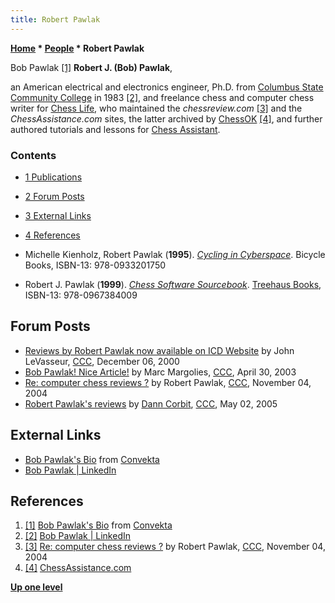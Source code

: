 ```yaml
---
title: Robert Pawlak
---
```

**[Home](Home "Home") \* [People](People "People") \* Robert Pawlak**



 [](http://chessok.com/files/bobpawlak/AuthorBios/BobPawlak.html) Bob Pawlak <a id="cite-note-1" href="#cite-ref-1">[1]</a> 
**Robert J. (Bob) Pawlak**,  

an American electrical and electronics engineer, Ph.D. from [Columbus State Community College](https://en.wikipedia.org/wiki/Columbus_State_Community_College) in 1983 <a id="cite-note-2" href="#cite-ref-2">[2]</a>, and freelance chess and computer chess writer for [Chess Life](https://en.wikipedia.org/wiki/Chess_Life), who maintained the *chessreview.com* <a id="cite-note-3" href="#cite-ref-3">[3]</a> and the *ChessAssistance.com* sites, the latter archived by [ChessOK](ChessOK "ChessOK") <a id="cite-note-4" href="#cite-ref-4">[4]</a>, and further authored tutorials and lessons for [Chess Assistant](Chess_Assistant "Chess Assistant"). 



### Contents


* [1 Publications](#publications)
* [2 Forum Posts](#forum-posts)
* [3 External Links](#external-links)
* [4 References](#references)






* Michelle Kienholz, Robert Pawlak (**1995**). *[Cycling in Cyberspace](http://www.amazon.com/Cycling-Cyberspace-Bicycle-Related-Information-Services/dp/0933201753)*. Bicycle Books, ISBN-13: 978-0933201750
* Robert J. Pawlak (**1999**). *[Chess Software Sourcebook](http://www.amazon.com/Chess-Software-Sourcebook-Robert-Pawlak/dp/0967384001)*. [Treehaus Books](http://www.treehaus1.com/), ISBN-13: 978-0967384009


## Forum Posts


* [Reviews by Robert Pawlak now available on ICD Website](https://www.stmintz.com/ccc/index.php?id=143353) by John LeVasseur, [CCC](CCC "CCC"), December 06, 2000
* [Bob Pawlak! Nice Article!](https://www.stmintz.com/ccc/index.php?id=295052) by Marc Margolies, [CCC](CCC "CCC"), April 30, 2003
* [Re: computer chess reviews ?](https://www.stmintz.com/ccc/index.php?id=394492) by Robert Pawlak, [CCC](CCC "CCC"), November 04, 2004
* [Robert Pawlak's reviews](https://www.stmintz.com/ccc/index.php?id=423947) by [Dann Corbit](Dann_Corbit "Dann Corbit"), [CCC](CCC "CCC"), May 02, 2005


## External Links


* [Bob Pawlak's Bio](http://chessok.com/files/bobpawlak/AuthorBios/BobPawlak.html) from [Convekta](ChessOK "ChessOK")
* [Bob Pawlak | LinkedIn](https://www.linkedin.com/in/bob-pawlak-32546b97)


## References


1. <a id="cite-ref-1" href="#cite-note-1">[1]</a> [Bob Pawlak's Bio](http://chessok.com/files/bobpawlak/AuthorBios/BobPawlak.html) from [Convekta](ChessOK "ChessOK")
2. <a id="cite-ref-2" href="#cite-note-2">[2]</a> [Bob Pawlak | LinkedIn](https://www.linkedin.com/in/bob-pawlak-32546b97)
3. <a id="cite-ref-3" href="#cite-note-3">[3]</a> [Re: computer chess reviews ?](https://www.stmintz.com/ccc/index.php?id=394492) by Robert Pawlak, [CCC](CCC "CCC"), November 04, 2004
4. <a id="cite-ref-4" href="#cite-note-4">[4]</a> [ChessAssistance.com](http://chessok.com/files/bobpawlak/index.html)

**[Up one level](People "People")**







 
